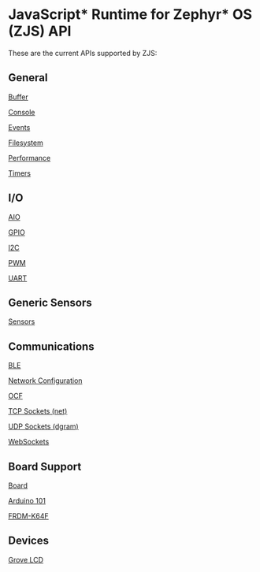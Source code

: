 JavaScript* Runtime for Zephyr* OS (ZJS) API
============================================

These are the current APIs supported by ZJS:

General
-------
[Buffer](./buffer.md)

[Console](./console.md)

[Events](./events.md)

[Filesystem](./fs.md)

[Performance](./performance.md)

[Timers](./timers.md)

I/O
---
[AIO](./aio.md)

[GPIO](./gpio.md)

[I2C](./i2c.md)

[PWM](./pwm.md)

[UART](./uart.md)

Generic Sensors
---------------
[Sensors](./sensors.md)

Communications
--------------
[BLE](./ble.md)

[Network Configuration](./net-config.md)

[OCF](./ocf.md)

[TCP Sockets (net)](./net.md)

[UDP Sockets (dgram)](./dgram.md)

[WebSockets](./web-socket.md)

Board Support
-------------
[Board](./board.md)

[Arduino 101](./a101_pins.md)

[FRDM-K64F](./k64f_pins.md)

Devices
-------
[Grove LCD](./grove_lcd.md)
